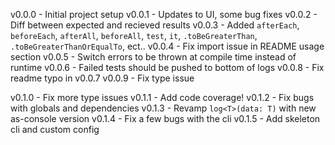 v0.0.0 - Initial project setup
v0.0.1 - Updates to UI, some bug fixes
v0.0.2 - Diff between expected and recieved results
v0.0.3 - Added `afterEach`, `beforeEach`, `afterAll`, `beforeAll`, `test`, `it`, `.toBeGreaterThan`, `.toBeGreaterThanOrEqualTo`, ect..
v0.0.4 - Fix import issue in README usage section
v0.0.5 - Switch errors to be thrown at compile time instead of runtime
v0.0.6 - Failed tests should be pushed to bottom of logs
v0.0.8 - Fix readme typo in v0.0.7
v0.0.9 - Fix type issue

v0.1.0 - Fix more type issues
v0.1.1 - Add code coverage!
v0.1.2 - Fix bugs with globals and dependencies
v0.1.3 - Revamp `log<T>(data: T)` with new as-console version
v0.1.4 - Fix a few bugs with the cli
v0.1.5 - Add skeleton cli and custom config
